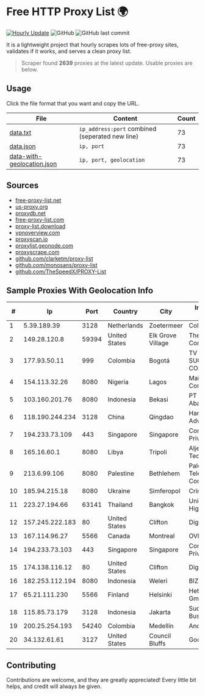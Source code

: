 
# Free HTTP Proxy List 🌍

[![Hourly Update](https://github.com/mertguvencli/http-proxy-list/actions/workflows/main.yml/badge.svg?branch=main)](https://github.com/mertguvencli/http-proxy-list/actions/workflows/main.yml)
![GitHub](https://img.shields.io/github/license/mertguvencli/http-proxy-list)
![GitHub last commit](https://img.shields.io/github/last-commit/mertguvencli/http-proxy-list)

It is a lightweight project that hourly scrapes lots of free-proxy sites, validates if it works, and serves a clean proxy list.


> Scraper found **2639** proxies at the latest update. Usable proxies are below.

## Usage

Click the file format that you want and copy the URL.


|File|Content|Count|
|----|-------|-----|
|[data.txt](https://raw.githubusercontent.com/mertguvencli/http-proxy-list/main/proxy-list/data.txt)|`ip_address:port` combined (seperated new line)|73|
|[data.json](https://raw.githubusercontent.com/mertguvencli/http-proxy-list/main/proxy-list/data.json)|`ip, port`|73|
|[data-with-geolocation.json](https://raw.githubusercontent.com/mertguvencli/http-proxy-list/main/proxy-list/data-with-geolocation.json)|`ip, port, geolocation`|73|

## Sources

* [free-proxy-list.net](https://free-proxy-list.net)
* [us-proxy.org](https://www.us-proxy.org)
* [proxydb.net](http://proxydb.net)
* [free-proxy-list.com](https://free-proxy-list.com/?page=&port=&type%5B%5D=http&type%5B%5D=https&up_time=0&search=Search)
* [proxy-list.download](https://www.proxy-list.download/HTTP)
* [vpnoverview.com](https://vpnoverview.com/privacy/anonymous-browsing/free-proxy-servers)
* [proxyscan.io](https://www.proxyscan.io)
* [proxylist.geonode.com](https://proxylist.geonode.com/api/proxy-list?limit=300&page=1&sort_by=lastChecked&sort_type=desc&protocols=http,https)
* [proxyscrape.com](https://api.proxyscrape.com/v2/?request=displayproxies&protocol=http&timeout=10000&country=all&ssl=all&anonymity=all)
* [github.com/clarketm/proxy-list](https://raw.githubusercontent.com/clarketm/proxy-list/master/proxy-list-raw.txt)
* [github.com/monosans/proxy-list](https://raw.githubusercontent.com/monosans/proxy-list/main/proxies/http.txt)
* [github.com/TheSpeedX/PROXY-List](https://raw.githubusercontent.com/TheSpeedX/PROXY-List/master/http.txt)


## Sample Proxies With Geolocation Info

|#|Ip|Port|Country|City|Internet Service Provider|
|-|--|----|-------|----|-------------------------|
|1|5.39.189.39|3128|Netherlands|Zoetermeer|ColoCenter b.v.|
|2|149.28.120.8|59394|United States|Elk Grove Village|The Constant Company|
|3|177.93.50.11|999|Colombia|Bogotá|TV AZTECA SUCURSAL COLOMBIA|
|4|154.113.32.26|8080|Nigeria|Lagos|Mainone Cable Company|
|5|103.160.201.76|8080|Indonesia|Bekasi|PT Viriya Surya Abadi|
|6|118.190.244.234|3128|China|Qingdao|Hangzhou Alibaba Advertising Co|
|7|194.233.73.109|443|Singapore|Singapore|Contabo Asia Private Limited|
|8|165.16.60.1|8080|Libya|Tripoli|Aljeel Aljadeed For Technology|
|9|213.6.99.106|8080|Palestine|Bethlehem|Palestine Telecommunications Company|
|10|185.94.215.18|8080|Ukraine|Simferopol|CrimeaTelecom|
|11|223.27.194.66|63141|Thailand|Bangkok|United Information Highway Co., Ltd.|
|12|157.245.222.183|80|United States|Clifton|DigitalOcean, LLC|
|13|167.114.96.27|5566|Canada|Montreal|OVH SAS|
|14|194.233.73.103|443|Singapore|Singapore|Contabo Asia Private Limited|
|15|174.138.116.12|80|United States|Clifton|DigitalOcean, LLC|
|16|182.253.112.194|8080|Indonesia|Weleri|BIZNET|
|17|65.21.111.230|5566|Finland|Helsinki|Hetzner Online GmbH|
|18|115.85.73.179|3128|Indonesia|Jakarta|Sudirman Central Business District|
|19|200.25.254.193|54240|Colombia|Medellín|Andinet ON Line|
|20|34.132.61.61|3127|United States|Council Bluffs|Google LLC|



## Contributing

Contributions are welcome, and they are greatly appreciated! Every
little bit helps, and credit will always be given.

